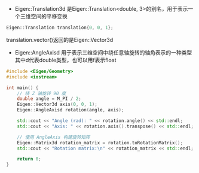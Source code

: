 * Eigen::Translation3d
是Eigen::Translation<double, 3>的别名，用于表示一个三维空间的平移变换

```c++
Eigen::Translation translation{0, 0, 1};
```
translation.vector()返回的是Eigen::Vector3d

* Eigen::AngleAxisd 
用于表示三维空间中绕任意轴旋转的轴角表示的一种类型
其中d代表double类型，也可以用f表示float
```c++
#include <Eigen/Geometry>
#include <iostream>

int main() {
    // 绕 Z 轴旋转 90 度
    double angle = M_PI / 2;
    Eigen::Vector3d axis(0, 0, 1);
    Eigen::AngleAxisd rotation(angle, axis);

    std::cout << "Angle (rad): " << rotation.angle() << std::endl;
    std::cout << "Axis: " << rotation.axis().transpose() << std::endl;

    // 使用 AngleAxis 构建旋转矩阵
    Eigen::Matrix3d rotation_matrix = rotation.toRotationMatrix();
    std::cout << "Rotation matrix:\n" << rotation_matrix << std::endl;

    return 0;
}

```